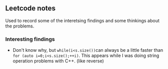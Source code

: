 ## Leetcode notes
Used to record some of the interetsing findings and some thinkings about the problems. 

### Interesting findings
* Don't know why, but ```while(i<s.size())```can always be a little faster than ```for (auto i=0;i<s.size();++i)```. This appears while I was doing string operation problems with C++. (like reverse)
